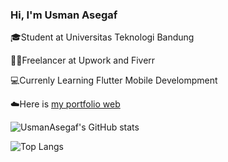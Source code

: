 ### Hi, I'm Usman Asegaf

🎓Student at Universitas Teknologi Bandung

👨‍💼Freelancer at Upwork and Fiverr

💻Currenly Learning Flutter Mobile Develompment

☁️Here is [my portfolio web](http://webprofilusman.rf.gd/portfolio/) 

![UsmanAsegaf's GitHub stats](https://github-readme-stats.vercel.app/api?username=usmanasegaf&show_icons=true&theme=tokyonight&rank_icon=percentile)

![Top Langs](https://github-readme-stats.vercel.app/api/top-langs/?username=usmanasegaf&size_weight=0.5&count_weight=0.5)
